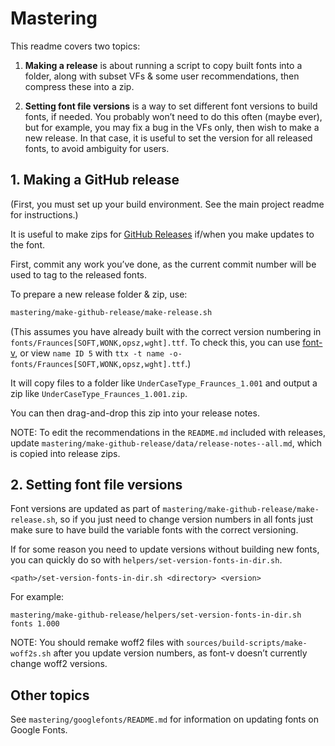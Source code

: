 # Mastering

This readme covers two topics:

1. **Making a release** is about running a script to copy built fonts into a folder, along with subset VFs & some user recommendations, then compress these into a zip.

2. **Setting font file versions** is a way to set different font versions to build fonts, if needed. You probably won’t need to do this often (maybe ever), but for example, you may fix a bug in the VFs only, then wish to make a new release. In that case, it is useful to set the version for all released fonts, to avoid ambiguity for users.

## 1. Making a GitHub release

(First, you must set up your build environment. See the main project readme for instructions.)

It is useful to make zips for [GitHub Releases](https://docs.github.com/en/free-pro-team@latest/github/administering-a-repository/managing-releases-in-a-repository) if/when you make updates to the font.

First, commit any work you’ve done, as the current commit number will be used to tag to the released fonts.

To prepare a new release folder & zip, use:

```bash
mastering/make-github-release/make-release.sh
```

(This assumes you have already built with the correct version numbering in `fonts/Fraunces[SOFT,WONK,opsz,wght].ttf`. To check this, you can use [font-v](https://github.com/source-foundry/font-v/), or view `name ID 5` with `ttx -t name -o- fonts/Fraunces[SOFT,WONK,opsz,wght].ttf`.)

It will copy files to a folder like `UnderCaseType_Fraunces_1.001` and output a zip like `UnderCaseType_Fraunces_1.001.zip`.

You can then drag-and-drop this zip into your release notes.

NOTE: To edit the recommendations in the `README.md` included with releases, update `mastering/make-github-release/data/release-notes--all.md`, which is copied into release zips.


## 2. Setting font file versions

Font versions are updated as part of `mastering/make-github-release/make-release.sh`, so if you just need to change version numbers in all fonts just make sure to have build the variable fonts with the correct versioning.

If for some reason you need to update versions without building new fonts, you can quickly do so with `helpers/set-version-fonts-in-dir.sh`.

```
<path>/set-version-fonts-in-dir.sh <directory> <version>
```

For example:

```
mastering/make-github-release/helpers/set-version-fonts-in-dir.sh fonts 1.000
```

NOTE: You should remake woff2 files with `sources/build-scripts/make-woff2s.sh` after you update version numbers, as font-v doesn’t currently change woff2 versions.

## Other topics

See `mastering/googlefonts/README.md` for information on updating fonts on Google Fonts.

